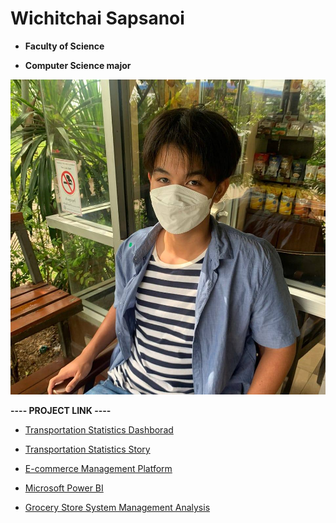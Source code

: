 # Wichitchai Sapsanoi

  - **Faculty of Science**

  - **Computer Science major**

![Profile](img/Profile1.jpg)

**---- PROJECT LINK ----**

  - [Transportation Statistics Dashborad](https://public.tableau.com/views/DASHBOARD_1_17290525958020/MainDashboard?:language=th-TH&:sid=&:redirect=auth&:display_count=n&:origin=viz_share_link)

  - [Transportation Statistics Story](https://public.tableau.com/views/Story_Group1/Homepage?:language=th-TH&:sid=&:redirect=auth&:display_count=n&:origin=viz_share_link)

  - [E-commerce Management Platform](https://www.figma.com/proto/Jnjkzni0odZwIX6qNDjij8/Untitled?node-id=30-879&t=ErI3xLQ9jQTR6ezI-1&starting-point-node-id=30%3A879)

  - [Microsoft Power BI ](https://drive.google.com/drive/u/2/folders/17dPK9PkY1HEyGn0hfOg33NXhXAf6qOgo)

  - [Grocery Store System Management Analysis](https://drive.google.com/drive/folders/1a6VaiNuw8D21kg_DB_I4xMLpBiufovYr?usp=sharing)

